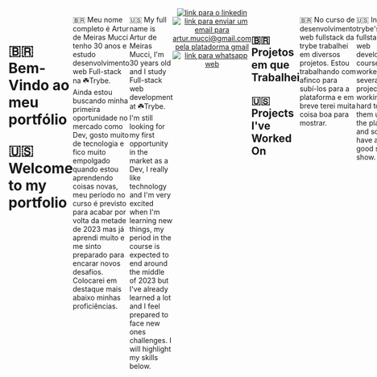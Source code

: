 <body style="display: flex;">
  <hr/>
  <h1>
    <p>🇧🇷 Bem-Vindo ao meu portfólio</p>
    <p>🇺🇸 Welcome to my portfolio</p>
  </h1>
  <p>
    🇧🇷 Meu nome completo é Artur de Meiras Mucci tenho 30 anos e estudo desenvolvimento web Full-stack na ☘️Trybe. Ainda estou buscando minha primeira oportunidade no mercado como Dev, gosto muito de tecnologia e fico muito empolgado quando estou aprendendo coisas novas, meu período no curso é previsto para acabar por volta da metade de 2023 mas já aprendi muito e me sinto preparado para encarar novos desafios. Colocarei em destaque mais abaixo minhas proficiências.
  </p>
  <p>
    🇺🇸 My full name is Artur de Meiras Mucci, I'm 30 years old and I study Full-stack web development at ☘️Trybe. I'm still looking for my first opportunity in the market as a Dev, I really like technology and I'm very excited when I'm learning new things, my period in the course is expected to end around the middle of 2023 but I've already learned a lot and I feel prepared to face new ones challenges. I will highlight my skills below.
  </p>
  <hr/>
  <div align="center">
    <a
      href="https://www.linkedin.com/in/artur-de-meiras-mucci/"
      target="_blank"
      rel="external"
    >
      <img
        src="https://img.shields.io/badge/-LinkedIn-%230077B5?style=for-the-badge&logo=linkedin&logoColor=white"
        alt="link para o linkedin"
        target="_blank"
      >
    </a>
    <a href="https://mail.google.com/mail/u/0/?fs=1&tf=cm&source=mailto&to=artur.mucci@gmail.com">
      <img
        src="https://img.shields.io/badge/Gmail-D14836?style=for-the-badge&logo=gmail&logoColor=white"
        alt="link para enviar um email para artur.mucci@gmail.com pela platadorma gmail"
        target="_blank"
       >
    </a>
    <a href="https://wa.me/5548999445262">
      <img
        src="https://img.shields.io/badge/WhatsApp-25D366?style=for-the-badge&logo=whatsapp&logoColor=white"
        alt="link para whatsapp web"
        target="_blank"
       >
    </a>
  </div>
  <hr/>
  <div align="center" >
    <img
      alt="artur octo cat"
      height="300"
      src="./images/octocat-1676158060085.png"
    >
  </div>
  <hr/>
  <h2>
    <p>🇧🇷 Projetos em que Trabalhei</p>
    <p>🇺🇸 Projects I've Worked On</p>
  </h2>
  <br/>
  <p>
    🇧🇷 No curso de desenvolvimento web fullstack da trybe trabalhei em diversos projetos. Estou trabalhando com afinco para subí-los para a plataforma e em breve terei muita coisa boa para mostrar.
  </p>
  <p>
    🇺🇸 In trybe's fullstack web development course I worked on several projects. I'm working hard to get them up on the platform and soon I'll have a lot of good stuff to show.
  </p>
  <ol>
  <li>
      <a
        style="color: inherit;"
        href="https://github.com/arturMucci/1-arturMucci-lessons-learned"
        target="_blank"
      >
        <p>Project Lessons Learned</p>
      </a>
    </l1>
    <li>
      <a
        style="color: inherit;"
        href="https://github.com/arturMucci/2-arturMucci-playgroundFunctions"
        target="_blank"
      >
        <p>Project Playground Functions</p>
      </a>
    </l1>
    <li>
      <a
        style="color: inherit;"
        href="https://github.com/arturMucci/3-arturMucci-projectPixelsArt"
        target="_blank"
      >
        <p>Project Pixels Art</p>
      </a>
    </l1>
    <li>
      <a
        style="color: inherit;"
        href="https://github.com/arturMucci/4-arturMucci-project-trybeWarts"
        target="_blank"
      >
        <p>Projeto TrybeWarts</p>
      </a>
    </l1>
    <li>
      <a
        style="color: inherit;"
        href="https://github.com/arturMucci/4-arturMucci-project-trybeWarts"
        target="_blank"
      >
        <p>Projeto TrybeWarts</p>
      </a>
    </l1>
    <li>
      <a
        style="color: inherit;"
        href="https://github.com/arturMucci/Javascript-unit-tests"
        target="_blank"
      >
        <p>Javascript-unit-tests</p>
      </a>
    </l1>

  </ol>
  <br/>
  <hr/>
  <h2>
    <p>🇧🇷 Tecnologias que eu já conheço</p>
    <p>🇺🇸 Technologies I already know</p>
  </h2>
  <div align="center">
    <br>
    <img alt="Artur-git" height="30" width="40" src="https://raw.githubusercontent.com/devicons/devicon/master/icons/git/git-original.svg"/>
    <img alt="Artur-HTML" height="30" width="40" src="https://raw.githubusercontent.com/devicons/devicon/master/icons/html5/html5-original.svg"/>
    <img alt="Artur-CSS" height="30" width="40" src="https://raw.githubusercontent.com/devicons/devicon/master/icons/css3/css3-original.svg"/>
    <img alt="Artur-Js" height="30" width="40" src="https://raw.githubusercontent.com/devicons/devicon/master/icons/javascript/javascript-plain.svg"/>
    <img alt="Artur-Jest" height="30" width="40" src="https://cdn.jsdelivr.net/gh/devicons/devicon/icons/jest/jest-plain.svg"/>
    <img alt="Artur-React-testing-Library" height="30" width="40" src="https://testing-library.com/img/octopus-128x128.png"/>
    <img alt="Artur-React" height="30" width="40" src="https://raw.githubusercontent.com/devicons/devicon/master/icons/react/react-original.svg"/>
    <img alt="Artur-Redux" height="30" width="40" src="https://raw.githubusercontent.com/devicons/devicon/master/icons/redux/redux-original.svg"/>
    <img alt="Artur-Docker" height="40" width="40" src="https://cdn.jsdelivr.net/gh/devicons/devicon/icons/docker/docker-original-wordmark.svg"/>  
  </div>
  <br>
  <hr/>
  <h2>
    <p>🇧🇷 Aprenderei em breve</p>
    <p>🇺🇸 Soon i will learn</p>
  </h2>
  <div align="center">
    <br>
    <img alt="Artur-mysql" height="40" width="40" src="https://cdn.jsdelivr.net/gh/devicons/devicon/icons/mysql/mysql-original-wordmark.svg"/>
    <img alt="Artur-nodejs" height="40" width="40" src="https://cdn.jsdelivr.net/gh/devicons/devicon/icons/nodejs/nodejs-original-wordmark.svg"/>
    <img alt="Artur-typescript" height="40" width="40" src="https://cdn.jsdelivr.net/gh/devicons/devicon/icons/typescript/typescript-original.svg"/>
    <img alt="Artur-mongoDb" height="40" width="40" src="https://www.pngrepo.com/png/331488/512/mongodb.png"/>
    <img alt="Artur-Python" height="40" width="40" src="https://cdn.jsdelivr.net/gh/devicons/devicon/icons/python/python-original-wordmark.svg"/>
  </div>
  <br>
  <hr/>
  <h2>
    <p>🇧🇷 Minha colaboração</p>
    <p>🇺🇸 My collaboration</p>
  </h2>
  <div align="center">
    <br/>
    <a
      target="_blank"
      href="https://github.com/arturMucci"
    >
        <img
          height="180em"
          width="400em"
          style="display: block"
          src="https://github-readme-stats-sigma-five.vercel.app/api?username=arturMucci&show_icons=true&theme=onedark&include_all_commits=true&count_private=true"
        />
        <img
          height="180em"
          width="400em"
          style="display: block"
          src="https://github-readme-stats-sigma-five.vercel.app/api/top-langs/?username=arturMucci&layout=compact&langs_count=7&theme=onedark"
        />
    </a>
  </div>
  <hr/>
</body>
